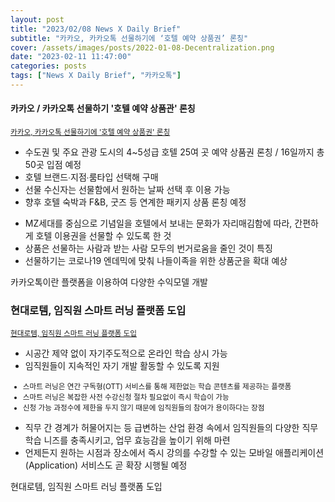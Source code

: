 ```yaml
---
layout: post
title: "2023/02/08 News X Daily Brief"
subtitle: "카카오, 카카오톡 선물하기에 ‘호텔 예약 상품권’ 론칭"
cover: /assets/images/posts/2022-01-08-Decentralization.png
date: "2023-02-11 11:47:00"
categories: posts
tags: ["News X Daily Brief", "카카오톡"]
---
```


<div class="row">
    <div class="col-3">
        <h4>카카오 / 카카오톡 선물하기 '호텔 예약 상품관' 론칭</h4>
        <small><a href="https://www.kakaocorp.com/page/detail/9889">카카오, 카카오톡 선물하기에 '호텔 예약 상품권' 론칭</a></small>
        <ul>
            <li>수도권 및 주요 관광 도시의 4~5성급 호텔 25여 곳 예약 상품권 론칭 / 16일까지 총 50곳 입점 예정</li>
            <li>호텔 브랜드∙지점∙룸타입 선택해 구매</li>
            <li>선물 수신자는 선물함에서 원하는 날짜 선택 후 이용 가능</li>
            <li>향후 호텔 숙박과 F&B, 굿즈 등 연계한 패키지 상품 론칭 예정</li>
        </ul>
        <ul>
            <li>MZ세대를 중심으로 기념일을 호텔에서 보내는 문화가 자리매김함에 따라, 간편하게 호텔 이용권을 선물할 수 있도록 한 것</li>
            <li>상품은 선물하는 사람과 받는 사람 모두의 번거로움을 줄인 것이 특징</li>
            <li>선물하기는 코로나19 엔데믹에 맞춰 나들이족을 위한 상품군을 확대 예상</li>
        </ul>
    </div>
    <div class="col-9">
        <p>
            카카오톡이란 플랫폼을 이용하여 다양한 수익모델 개발
        </p>
    </div>
</div>
<div class="row">
    <div class="col-3">
        <h3>현대로템, 임직원 스마트 러닝 플랫폼 도입</h3>
        <small><a href="https://www.hyundai.co.kr/news/CONT0000000000076263">현대로템, 임직원 스마트 러닝 플랫폼 도입</a></small>
        <ul>
            <li>시공간 제약 없이 자기주도적으로 온라인 학습 상시 가능</li>
            <li>임직원들이 지속적인 자기 개발 활동할 수 있도록 지원</li>
        </ul>
        <small>
            <ul>
                <li>스마트 러닝은 연간 구독형(OTT) 서비스를 통해 제한없는 학습 콘텐츠를 제공하는 플랫폼</li>
                <li>스마트 러닝은 복잡한 사전 수강신청 절차 필요없이 즉시 학습이 가능</li>
                <li>신청 가능 과정수에 제한을 두지 않기 때문에 임직원들의 참여가 용이하다는 장점</li>
            </ul>
        </small>
        <ul>
            <li>직무 간 경계가 허물어지는 등 급변하는 산업 환경 속에서 임직원들의 다양한 직무 학습 니즈를 충족시키고, 업무 효능감을 높이기 위해 마련</li>
            <li>언제든지 원하는 시점과 장소에서 즉시 강의를 수강할 수 있는 모바일 애플리케이션(Application) 서비스도 곧 확장 시행될 예정</li>
        </ul>
    </div>
    <div class="col-9">
        <p>
            현대로템, 임직원 스마트 러닝 플랫폼 도입
        </p>
    </div>
</div>
